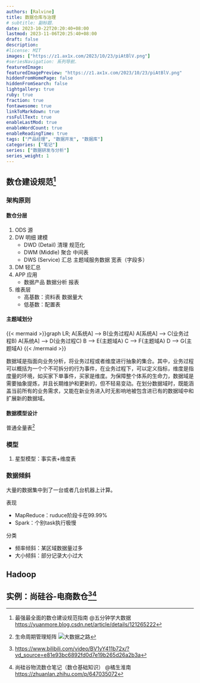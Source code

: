 ```yaml
---
authors: [Ralvine]
title: 数据仓库与治理
# subtitle: 副标题.
date: 2023-10-22T20:20:40+08:00
lastmod: 2023-11-06T20:25:40+08:00
draft: false
description: 
#license: MIT
images: ["https://z1.ax1x.com/2023/10/23/piAtBlV.png"]
#seriesNavigation: 系列导航.
featuredImage: 
featuredImagePreview: "https://z1.ax1x.com/2023/10/23/piAtBlV.png"
hiddenFromHomePage: false
hiddenFromSearch: false
lightgallery: true
ruby: true
fraction: true
fontawesome: true
linkToMarkdown: true
rssFullText: true
enableLastMod: true
enableWordCount: true
enableReadingTime: true
tags: ["产品经理", "数据开发", "数据库"]
categories: ["笔记"]
series: ["数据研发与分析"]
series_weight: 1
---
```


<!--more-->

## 数仓建设规范[^3]

[^3]: 最强最全面的数仓建设规范指南 @五分钟学大数据 https://yuanmore.blog.csdn.net/article/details/121265222

### 架构原则

#### 数仓分层

1. ODS 源
2. DW 明细 建模
	- DWD (Detail) 清理 规范化
	- DWM (Middle) 聚合 中间表
	- DWS (Service) 汇总 主题域服务数据 宽表（字段多）
3. DM 轻汇总
4. APP 应用
	- 数据产品 数据分析 报表
5. 维表层
	- 高基数：资料表 数据量大
	- 低基数：配置表

#### 主题域划分

{{< mermaid >}}graph LR;
    A[系统A] --> B(业务过程A)
    A[系统A] --> C(业务过程B)
    A[系统A] --> D(业务过程C)
    B --> E{主题域A}
    C --> F{主题域A}
    D --> G{主题域A}
{{< /mermaid >}}

数据域是指面向业务分析，将业务过程或者维度进行抽象的集合。其中，业务过程可以概括为一个个不可拆分的行为事件，在业务过程下，可以定义指标，维度是指度量的环境，如买家下单事件，买家是维度。为保障整个体系的生命力，数据域是需要抽象提炼，并且长期维护和更新的，但不轻易变动。在划分数据域时，既能涵盖当前所有的业务需求，又能在新业务进入时无影响地被包含进已有的数据域中和扩展新的数据域。


#### 数据模型设计



普通全量表[^4]

[^4]: 生命周期管理矩阵 ![大数据之路](https://img-blog.csdnimg.cn/img_convert/d07f7d6509938865ac596bfcfcbee826.png)


### 模型

1. 星型模型：事实表+维度表

### 数据倾斜

大量的数据集中到了一台或者几台机器上计算。

表现
- MapReduce：ruduce阶段卡在99.99%
- Spark：个别task执行极慢

分类
- 频率倾斜：某区域数据量过多
- 大小倾斜：部分记录大小过大

## Hadoop


## 实例：尚硅谷-电商数仓[^1][^2]

[^1]: https://www.bilibili.com/video/BV1yY411b72x/?vd_source=e81e93bc6892fd0d7e19b265d26a2b3a

[^2]: 尚硅谷物流数仓笔记（数仓基础知识） @橘生淮南 https://zhuanlan.zhihu.com/p/647035072